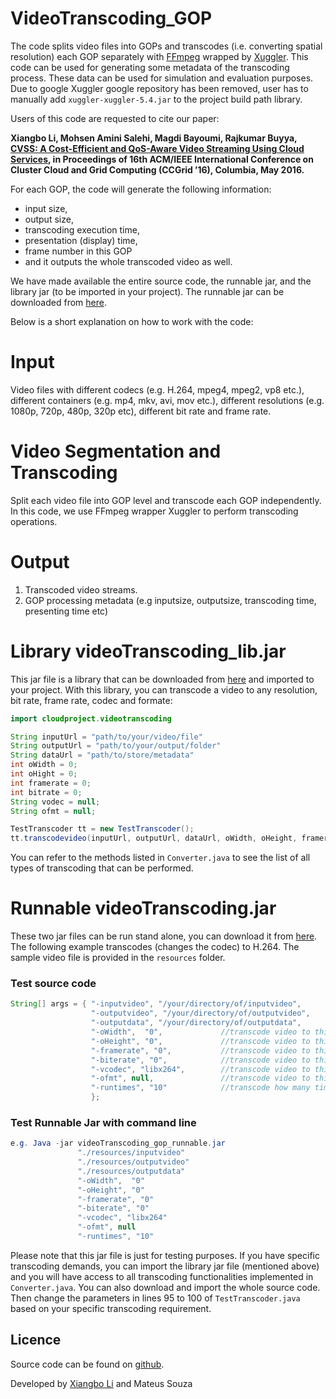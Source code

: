 # VideoTranscoding_GOP
The code splits video files into GOPs and transcodes (i.e. converting spatial resolution) each GOP separately with [FFmpeg](https://ffmpeg.org) wrapped by [Xuggler](http://www.xuggle.com/xuggler/). This code can be used for generating some metadata of the transcoding process. These data can be used for simulation and evaluation purposes. Due to google Xuggler google repository has been removed, user has to manually add ```xuggler-xuggler-5.4.jar``` to the project build path library. 

Users of this code are requested to cite our paper: 

**Xiangbo Li, Mohsen Amini Salehi, Magdi Bayoumi, Rajkumar Buyya,   [CVSS: A Cost-Efficient and QoS-Aware Video Streaming Using Cloud Services](http://hpcclab.org/paperPdf/ccgrid16/CloudTranscodingconf.pdf), in Proceedings of 16th ACM/IEEE International Conference on Cluster Cloud and Grid Computing (CCGrid ’16), Columbia, May 2016.**

For each GOP, the code will generate the following information:
- input size,
- output size, 
- transcoding execution time, 
- presentation (display) time,
- frame number in this GOP
- and it outputs the whole transcoded video as well.

We have made available the entire source code, the runnable jar, and the library jar (to be imported in your project). The runnable jar can be downloaded from [here](https://drive.google.com/open?id=0B7qJ6uDkdmXUUWRCaXZ0Qk11YU0).

Below is a short explanation on how to work with the code:

# Input
Video files with different codecs (e.g. H.264, mpeg4, mpeg2, vp8 etc.), different containers (e.g. mp4, mkv, avi, mov etc.), different resolutions (e.g. 1080p, 720p, 480p, 320p etc), different bit rate and frame rate.

# Video Segmentation and Transcoding
Split each video file into GOP level and transcode each GOP independently. In this code, we use FFmpeg wrapper Xuggler to perform transcoding operations.

# Output
1. Transcoded video streams.
2. GOP processing metadata (e.g inputsize, outputsize, transcoding time, presenting time etc)


# Library videoTranscoding_lib.jar
This jar file is a library that can be downloaded from [here](https://drive.google.com/open?id=0B7qJ6uDkdmXUUWRCaXZ0Qk11YU0) and imported to your project. With this library, you can transcode a video to any resolution, bit rate, frame rate, codec and formate:

```java
import cloudproject.videotranscoding

String inputUrl = "path/to/your/video/file"
String outputUrl = "path/to/your/output/folder"
String dataUrl = "path/to/store/metadata"
int oWidth = 0;
int oHight = 0;
int framerate = 0;
int bitrate = 0;
String vodec = null;
String ofmt = null;

TestTranscoder tt = new TestTranscoder();
tt.transcodevideo(inputUrl, outputUrl, dataUrl, oWidth, oHeight, framerate, bitrate, vcodec, ofmt)

```


You can refer to the methods listed in `Converter.java` to see the list of all types of transcoding that can be performed.

# Runnable videoTranscoding.jar 
These two jar files can be run stand alone, you can download it from [here](https://drive.google.com/open?id=0B7qJ6uDkdmXUUWRCaXZ0Qk11YU0). The following example transcodes (changes the codec) to H.264. The sample video file is provided in the `resources` folder. 

### Test source code
```java
String[] args = { "-inputvideo", "/your/directory/of/inputvideo",
                  "-outputvideo", "/your/directory/of/outputvideo",
                  "-outputdata", "/your/directory/of/outputdata",
                  "-oWidth",  "0",             //transcode video to this width, "0" means keep original width
                  "-oHeight", "0",             //transcode video to this height, "0" means keep original height 
                  "-framerate", "0",           //transcode video to this frame rate, "0" means keep original frame rate
                  "-biterate", "0",            //transcode video to this bit rate, "0" means keep original bit rate
                  "-vcodec", "libx264",        //transcode video to this codec, "null" means keep original codec
                  "-ofmt", null,               //transcode video to this formate, "null" means keep original formate
                  "-runtimes", "10"            //transcode how many times
                  };
```
### Test Runnable Jar with command line
```java
e.g. Java -jar videoTranscoding_gop_runnable.jar 
               "./resources/inputvideo" 
               "./resources/outputvideo" 
               "./resources/outputdata"
               "-oWidth",  "0"
               "-oHeight", "0"
               "-framerate", "0"
               "-biterate", "0"
               "-vcodec", "libx264"
               "-ofmt", null
               "-runtimes", "10"

```

Please note that this jar file is just for testing purposes. If you have specific transcoding demands, you can import the library jar file (mentioned above) and you will have access to all transcoding functionalities implemented in `Converter.java`. You can also download and import the whole source code. Then change the parameters in lines 95 to 100 of `TestTranscoder.java` based on your specific transcoding requirement.


## Licence

Source code can be found on [github](https://github.com/lxb200709/videotranscoding_gop).

Developed by [Xiangbo Li](https://www.linkedin.com/in/xiangbo-li-2893582a) and Mateus Souza
